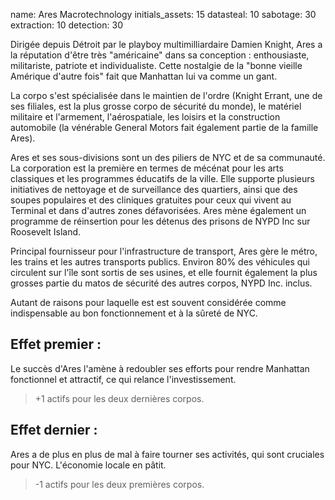 name: Ares Macrotechnology
initials_assets: 15
datasteal: 10
sabotage: 30
extraction: 10
detection: 30

Dirigée depuis Détroit par le playboy multimilliardaire Damien Knight, Ares a la réputation d'être très "américaine" dans sa conception : enthousiaste, militariste, patriote et individualiste. Cette nostalgie de la "bonne vieille Amérique d'autre fois" fait que Manhattan lui va comme un gant.

La corpo s'est spécialisée dans le maintien de l'ordre (Knight Errant, une de ses filiales, est la plus grosse corpo de sécurité du monde), le matériel militaire et l'armement, l'aérospatiale, les loisirs et la construction automobile (la vénérable General Motors fait également partie de la famille Ares).

Ares et ses sous-divisions sont un des piliers de NYC et de sa communauté. La corporation est la première en termes de mécénat pour les arts classiques et les programmes éducatifs de la ville. Elle supporte plusieurs initiatives de nettoyage et de surveillance des quartiers, ainsi que des soupes populaires et des cliniques gratuites pour ceux qui vivent au Terminal et dans d'autres zones défavorisées. Ares mène également un programme de réinsertion pour les détenus des prisons de NYPD Inc sur Roosevelt Island.

Principal fournisseur pour l'infrastructure de transport, Ares gère le métro, les trains et les autres transports publics. Environ 80% des véhicules qui circulent sur l'île sont sortis de ses usines, et elle fournit également la plus grosses partie du matos de sécurité des autres corpos, NYPD Inc. inclus. 

Autant de raisons pour laquelle est est souvent considérée comme indispensable au bon fonctionnement et à la sûreté de NYC.

## Effet premier : 
Le succès d'Ares l'amène à redoubler ses efforts pour rendre Manhattan fonctionnel et attractif, ce qui relance l'investissement.

>+1 actifs pour les deux dernières corpos.

## Effet dernier :
Ares a de plus en plus de mal à faire tourner ses activités, qui sont cruciales pour NYC. L'économie locale en pâtit.

>-1 actifs pour les deux premières corpos.
